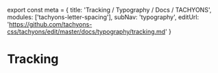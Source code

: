 export const meta =  {
  title: 'Tracking / Typography / Docs / TACHYONS',
  modules: ['tachyons-letter-spacing'],
  subNav: 'typography',
  editUrl: 'https://github.com/tachyons-css/tachyons/edit/master/docs/typography/tracking.md'
}

# Tracking
